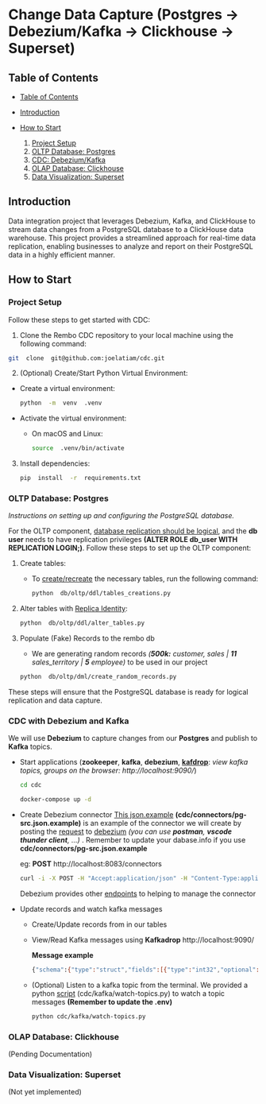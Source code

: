 
# Change Data Capture (Postgres -> Debezium/Kafka -> Clickhouse -> Superset)

## Table of Contents

-  [Table of Contents](#table-of-contents)

-  [Introduction](#introduction)

-  [How to Start](#how-to-start)
	1. [Project Setup](#project-setup)
	2. [OLTP Database: Postgres](#oltp-database-postgres)
	3. [CDC: Debezium/Kafka](#cdc-with-debezium-and-kafka)
	4. [OLAP Database: Clickhouse](#olap-database-clickhouse)
	5. [Data Visualization: Superset](#data-visualization-superset)


## Introduction

Data integration project that leverages Debezium, Kafka, and ClickHouse to stream data changes from a PostgreSQL database to a ClickHouse data warehouse. This project provides a streamlined approach for real-time data replication, enabling businesses to analyze and report on their PostgreSQL data in a highly efficient manner.


## How to Start

 ### Project Setup

Follow these steps to get started with  CDC:

1. Clone the Rembo CDC repository to your local machine using the following command:

```bash
git  clone  git@github.com:joelatiam/cdc.git
```

2. (Optional) Create/Start Python Virtual Environment:

- Create a virtual environment:
	```bash
	python  -m  venv  .venv
	```

- Activate the virtual environment:

	- On macOS and Linux:  

		```bash
		source  .venv/bin/activate
		```

3. Install dependencies:

	```bash
	pip  install  -r  requirements.txt
	```

### OLTP Database: Postgres

*Instructions on setting up and configuring the PostgreSQL database.*

For the OLTP component, [database replication should be logical](https://hevodata.com/learn/postgresql-logical-replication/#:~:text=To%20perform%20logical%20replication%20in,conf%20file.), and the  **db user** needs to have replication privileges **(ALTER ROLE db_user WITH REPLICATION LOGIN;)**. Follow these steps to set up the OLTP component:
  
1.  Create tables:
	- To [create/recreate](db/oltp/ddl/create_tables.py) the necessary tables, run the following command:
		```bash
		python  db/oltp/ddl/tables_creations.py
		```
		
2.  Alter tables with [Replica Identity](https://www.postgresql.org/docs/current/sql-altertable.html#SQL-ALTERTABLE-REPLICA-IDENTITY):
	```bash
	python  db/oltp/ddl/alter_tables.py
	```
3. Populate (Fake) Records to the rembo db

	- We are generating random records *(**500k:** customer, sales | **11** sales_territory | **5** employee)* to be used in our project

	```bash
	python  db/oltp/dml/create_random_records.py
	```

These steps will ensure that the PostgreSQL database is ready for logical replication and data capture.


### CDC with Debezium and Kafka

We will use **Debezium** to capture changes from our **Postgres**  and publish to **Kafka** topics.

 - Start applications (**zookeeper**, **kafka**, **debezium**, [**kafdrop**](https://github.com/obsidiandynamics/kafdrop): *view kafka topics, groups on the browser: http://localhost:9090/*)
	```bash
	cd cdc
	```
	```bash
	docker-compose up -d
	```
 - Create Debezium connector
	[This json.example](cdc/connectors/pg-src.json.example) **(cdc/connectors/pg-src.json.example)** is an example of the connector we will create by posting the [request](https://docs.confluent.io/platform/current/connect/references/restapi.html) to [debezium](https://debezium.io/documentation/reference/stable/tutorial.html) *(you can use **postman**, **vscode thunder client**, ...)* . Remember to update your dabase.info if you use **cdc/connectors/pg-src.json.example**
	
	eg: **POST** http://localhost:8083/connectors
	```bash
	curl -i -X POST -H "Accept:application/json" -H "Content-Type:application/json" localhost:8083/connectors/ -d '{ "name": "inventory-connector", "config": { "connector.class": "io.debezium.connector.mysql.MySqlConnector", "tasks.max": "1", "database.hostname": "mysql", "database.port": "3306", "database.user": "debezium", "database.password": "dbz", "database.server.id": "184054", "topic.prefix": "dbserver1", "database.include.list": "inventory", "schema.history.internal.kafka.bootstrap.servers": "kafka:9092", "schema.history.internal.kafka.topic": "schemahistory.inventory" } }' 
	```
	Debezium provides other [endpoints](https://docs.confluent.io/platform/current/connect/references/restapi.html) to helping to manage the connector
 - Update records and watch kafka messages

	 - Create/Update records from in our tables
	 - View/Read Kafka messages using **Kafkadrop** http://localhost:9090/
	 
		 **Message example**
		```bash
		{"schema":{"type":"struct","fields":[{"type":"int32","optional":false,"default":0,"field":"sales_id"},{"type":"int32","optional":true,"field":"customer_id"},{"type":"string","optional":true,"field":"discount_amount"}},"payload":{"sales_id":2, "customer_id":2496,"discount_amount":"85","duedate":"2023-10-19","extended_amount":843,"order_quantity":96,"product_standard_cost":22,"revision_number":62,"sales_amount":7,"sales_order_line_number":"2","sales_order_number":"2","sales_territory_id":3,"shipdate":19657,"tax_amt":55,"total_product_cost":77,"unit_price":21677,"employee_id":2,"__table":"sales","__op":"u","__lsn":12912566024,"__source_ts_ms":1698765730595,"__deleted":"false"}} 
		```
	

	 - (Optional) Listen to a kafka topic from the terminal.
		 We provided a python [script](cdc/kafka/watch-topics.py) (cdc/kafka/watch-topics.py) to watch a topic messages **(Remember to update the .env)**

		```bash
		python cdc/kafka/watch-topics.py 
		```

### OLAP Database: Clickhouse
(Pending Documentation)


### Data Visualization: Superset
(Not yet implemented)
